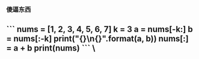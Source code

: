 ### 傻逼东西
\```
    nums = [1, 2, 3, 4, 5, 6, 7]
    k = 3
    a = nums[-k:]
    b = nums[:-k]
    print("{}\n{}".format(a, b))
    nums[:] = a + b
    print(nums)
\```
\
---
